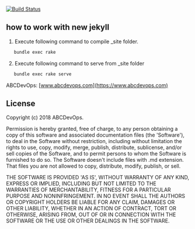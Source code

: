 [![Build Status](https://travis-ci.org/abcdevops/blog.svg?branch=master)](https://travis-ci.org/abcdevops/abcdevops.github.io)

how to work with new jekyll
-------

1. Execute following command to compile _site folder.

```bash
   bundle exec rake
``` 
2. Execute following command to serve from _site folder

```bash
   bundle exec rake serve
```


ABCDevOps: [www.abcdevops.com](https://www.abcdevops.com)
## License

Copyright (c) 2018 ABCDevOps.

Permission is hereby granted, free of charge, to any person obtaining a copy
of this software and associated documentation files (the 'Software'), to deal
in the Software without restriction, including without limitation the rights
to use, copy, modify, merge, publish, distribute, sublicense, and/or sell
copies of the Software, and to permit persons to whom the Software is
furnished to do so. The Software doesn't include files with .md extension.
That files you are not allowed to copy, distribute, modify, publish, or sell.

THE SOFTWARE IS PROVIDED 'AS IS', WITHOUT WARRANTY OF ANY KIND, EXPRESS OR
IMPLIED, INCLUDING BUT NOT LIMITED TO THE WARRANTIES OF MERCHANTABILITY,
FITNESS FOR A PARTICULAR PURPOSE AND NONINFRINGEMENT. IN NO EVENT SHALL THE
AUTHORS OR COPYRIGHT HOLDERS BE LIABLE FOR ANY CLAIM, DAMAGES OR OTHER
LIABILITY, WHETHER IN AN ACTION OF CONTRACT, TORT OR OTHERWISE, ARISING FROM,
OUT OF OR IN CONNECTION WITH THE SOFTWARE OR THE USE OR OTHER DEALINGS IN THE
SOFTWARE.


